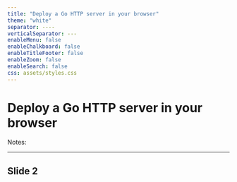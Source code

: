 ```yaml
---
title: "Deploy a Go HTTP server in your browser"
theme: "white"
separator: ----
verticalSeparator: ---
enableMenu: false
enableChalkboard: false
enableTitleFooter: false
enableZoom: false
enableSearch: false
css: assets/styles.css
---
```


# Deploy a Go HTTP server in your browser

Notes:

---

## Slide 2

